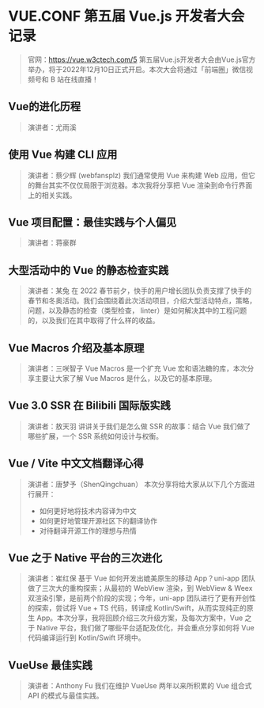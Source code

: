 # VUE.CONF 第五届 Vue.js 开发者大会记录

> 官网：https://vue.w3ctech.com/5
> 第五届Vue.js开发者大会由Vue.js官方举办，将于2022年12月10日正式开启。本次大会将通过「前端圈」微信视频号和 B 站在线直播！

## Vue的进化历程

> 演讲者：尤雨溪
>

## 使用 Vue 构建 CLI 应用

> 演讲者：蔡少辉 (webfansplz)
> 我们通常使用 Vue 来构建 Web 应用，但它的舞台其实不仅仅局限于浏览器。本次我将分享把 Vue 渲染到命令行界面上的相关实践。

## Vue 项目配置：最佳实践与个人偏见

> 演讲者：蒋豪群
>

## 大型活动中的 Vue 的静态检查实践

> 演讲者：某兔
> 在 2022 春节前夕，快手的用户增长团队负责支撑了快手的春节和冬奥活动。我们会围绕着此次活动项目，介绍大型活动特点，策略，问题，以及静态的检查（类型检查， linter）是如何解决其中的工程问题的，以及我们在其中取得了什么样的收益。

## Vue Macros 介绍及基本原理

> 演讲者：三咲智子
> Vue Macros 是一个扩充 Vue 宏和语法糖的库，本次分享主要让大家了解 Vue Macros 是什么，以及它的基本原理。

## Vue 3.0 SSR 在 Bilibili 国际版实践

> 演讲者：敖天羽
> 讲讲关于我们是怎么做 SSR 的故事：结合 Vue 我们做了哪些扩展，一个 SSR 系统如何设计与权衡。

## Vue / Vite 中文文档翻译心得

> 演讲者：唐梦予（ShenQingchuan）
> 本次分享将给大家从以下几个方面进行展开：
>
> - 如何更好地将技术内容译为中文
> - 如何更好地管理开源社区下的翻译协作
> - 对待翻译开源工作的理想与热情

## Vue 之于 Native 平台的三次进化

> 演讲者：崔红保
> 基于 Vue 如何开发出媲美原生的移动 App？uni-app 团队做了三次大的重构探索；从最初的 WebView 渲染，到 WebView & Weex 双渲染引擎，是前两个阶段的实现；今年，uni-app 团队进行了更有开创性的探索，尝试将 Vue + TS 代码，转译成 Kotlin/Swift，从而实现纯正的原生 App。本次分享，我将回顾介绍三次升级方案，及每次方案中，Vue 之于 Native 平台，我们做了哪些平台适配及优化，并会重点分享如何将 Vue 代码编译运行到 Kotlin/Swift 环境中。

## VueUse 最佳实践

> 演讲者：Anthony Fu
> 我们在维护 VueUse 两年以来所积累的 Vue 组合式 API 的模式与最佳实践。